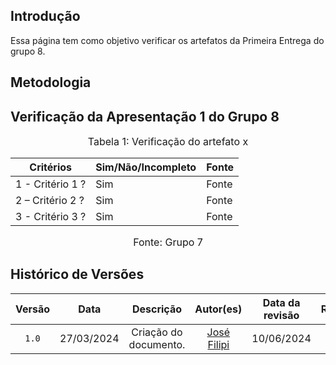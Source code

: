 ## Introdução

Essa página tem como objetivo verificar os artefatos da Primeira Entrega do grupo 8.

## Metodologia



## Verificação da Apresentação 1 do Grupo 8


<font size="3"><p style="text-align: center">Tabela 1: Verificação do artefato x</p></font>

Critérios  | Sim/Não/Incompleto | Fonte
--------- | ------ | ------
1 - Critério 1 ? | Sim | Fonte
2 – Critério 2 ? | Sim | Fonte
3 - Critério 3 ? | Sim | Fonte


<font size="3"><p style="text-align: center">Fonte: Grupo 7</p></font>

## Histórico de Versões

| Versão | Data | Descrição | Autor(es) | Data da revisão | Revisor(es) |
| :--: | :--: | :--: | :--: | :--: | :--: |
|`1.0` | 27/03/2024 | Criação do documento. |[José Filipi](https://github.com/JoseFilipi) | 10/06/2024| 
